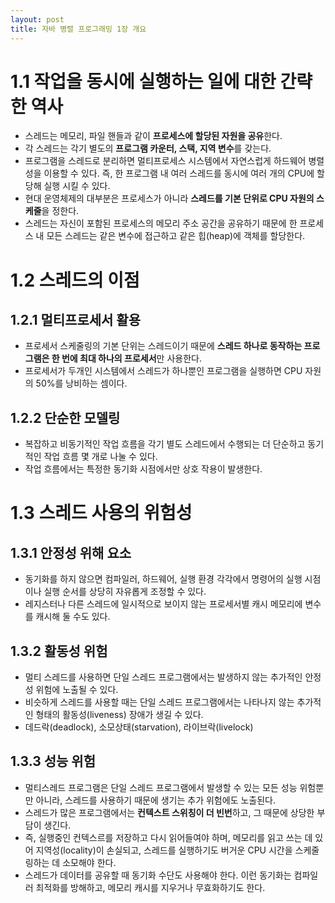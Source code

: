 ```yaml
---
layout: post
title: 자바 병렬 프로그래밍 1장 개요
---
```


# 1.1 작업을 동시에 실행하는 일에 대한 간략한 역사

* 스레드는 메모리, 파일 핸들과 같이 **프로세스에 할당된 자원을 공유**한다.
* 각 스레드는 각기 별도의 **프로그램 카운터, 스택, 지역 변수**를 갖는다.
* 프로그램을 스레드로 분리하면 멀티프로세스 시스템에서 자연스럽게 하드웨어 병렬성을 이용할 수 있다.
즉, 한 프로그램 내 여러 스레드를 동시에 여러 개의 CPU에 할당해 실행 시킬 수 있다.
* 현대 운영체제의 대부분은 프로세스가 아니라 **스레드를 기본 단위로 CPU 자원의 스케줄**을 정한다.
* 스레드는 자신이 포함된 프로세스의 메모리 주소 공간을 공유하기 때문에 한 프로세스 내 모든 스레드는 같은 변수에 접근하고 같은 힙(heap)에 객체를 할당한다.

# 1.2 스레드의 이점

## 1.2.1 멀티프로세서 활용

* 프로세서 스케줄링의 기본 단위는 스레드이기 때문에 **스레드 하나로 동작하는 프로그램은 한 번에 최대 하나의 프로세서**만 사용한다.
* 프로세서가 두개인 시스템에서 스레드가 하나뿐인 프로그램을 실행하면 CPU 자원의 50%를 낭비하는 셈이다.

## 1.2.2 단순한 모델링

* 복잡하고 비동기적인 작업 흐름을 각기 별도 스레드에서 수행되는 더 단순하고 동기적인 작업 흐름 몇 개로 나눌 수 있다.
* 작업 흐름에서는 특정한 동기화 시점에서만 상호 작용이 발생한다.

# 1.3 스레드 사용의 위험성

## 1.3.1 안정성 위해 요소

* 동기화를 하지 않으면 컴파일러, 하드웨어, 실행 환경 각각에서 명령어의 실행 시점이나 실행 순서를 상당히 자유롭게 조정할 수 있다.
* 레지스터나 다른 스레드에 일시적으로 보이지 않는 프로세서별 캐시 메모리에 변수를 캐시해 둘 수도 있다.

## 1.3.2 활동성 위험

* 멀티 스레드를 사용하면 단일 스레드 프로그램에서는 발생하지 않는 추가적인 안정성 위험에 노출될 수 있다.
* 비슷하게 스레드를 사용할 때는 단일 스레드 프로그램에서는 나타나지 않는 추가적인 형태의 활동성(liveness) 장애가 생길 수 있다.
* 데드락(deadlock), 소모상태(starvation), 라이브락(livelock)

## 1.3.3 성능 위험

* 멀티스레드 프로그램은 단일 스레드 프로그램에서 발생할 수 있는 모든 성능 위험뿐만 아니라, 스레드를 사용하기 때문에 생기는 추가 위험에도 노출된다.
* 스레드가 많은 프로그램에서는 **컨텍스트 스위칭이 더 빈번**하고, 그 때문에 상당한 부담이 생긴다.
* 즉, 실행중인 컨텍스르를 저장하고 다시 읽어들여야 하며, 메모리를 읽고 쓰는 데 있어 지역성(locality)이 손실되고, 스레드를 실행하기도 버거운  CPU 시간을 스케줄링하는 데 소모해야 한다.
* 스레드가 데이터를 공유할 때 동기화 수단도 사용해야 한다. 이런 동기화는 컴파일러 최적화를 방해하고, 메모리 캐시를 지우거나 무효화하기도 한다.

